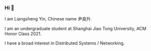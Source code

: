 ### Hi 🥰

I am Liangsheng Yin, Chinese name 尹良升.

I am an undergraduate student at Shanghai Jiao Tong University, ACM Honor Class 2021. 

I have a broad interest in Distributed Systems / Networking.

<!--
To get more information about me, check out my personal website, http://lsyin.me.
-->

<!--
**hnyls2002/hnyls2002** is a ✨ _special_ ✨ repository because its `README.md` (this file) appears on your GitHub profile.

Here are some ideas to get you started:

- 🔭 I’m currently working on ...
- 🌱 I’m currently learning ...
- 👯 I’m looking to collaborate on ...
- 🤔 I’m looking for help with ...
- 💬 Ask me about ...
- 📫 How to reach me: ...
- 😄 Pronouns: ...
- ⚡ Fun fact: ...
-->
